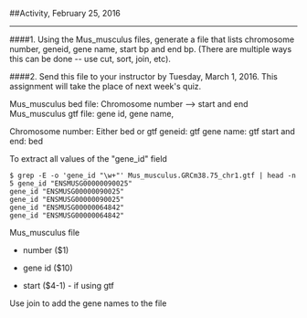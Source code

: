 ##Activity, February 25, 2016
__________________________________________________
  
####1. Using the Mus_musculus files, generate a file that lists chromosome number, geneid, gene name, start bp and end bp. (There are multiple ways this can be done -- use cut, sort, join, etc).

####2. Send this file to your instructor by Tuesday, March 1, 2016. This assignment will take the place of next week's quiz.

Mus_musculus bed file: Chromosome number --> start and end 
Mus_musculus gtf file: gene id, gene name, 

Chromosome number: Either bed or gtf
geneid: gtf
gene name: gtf
start and end: bed

To extract all values of the "gene_id" field

	$ grep -E -o 'gene_id "\w+"' Mus_musculus.GRCm38.75_chr1.gtf | head -n 5 gene_id "ENSMUSG00000090025"	gene_id "ENSMUSG00000090025"	gene_id "ENSMUSG00000090025"    gene_id "ENSMUSG00000064842"    gene_id "ENSMUSG00000064842"
    
Mus_musculus file 

- number ($1)

- gene id ($10)

- start ($4-1) - if using gtf

Use join to add the gene names to the file














    